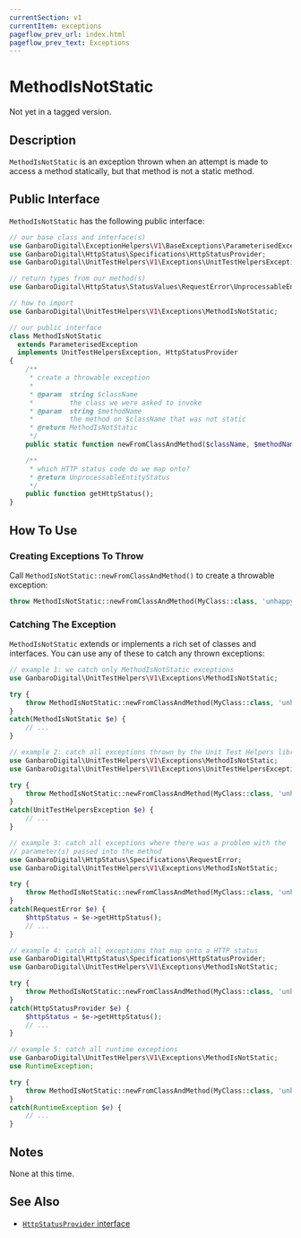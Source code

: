 ```yaml
---
currentSection: v1
currentItem: exceptions
pageflow_prev_url: index.html
pageflow_prev_text: Exceptions
---
```


# MethodIsNotStatic

<div class="callout warning" markdown="1">
Not yet in a tagged version.
</div>

## Description

`MethodIsNotStatic` is an exception thrown when an attempt is made to access a method statically, but that method is not a static method.

## Public Interface

`MethodIsNotStatic` has the following public interface:

```php
// our base class and interface(s)
use GanbaroDigital\ExceptionHelpers\V1\BaseExceptions\ParameterisedException;
use GanbaroDigital\HttpStatus\Specifications\HttpStatusProvider;
use GanbaroDigital\UnitTestHelpers\V1\Exceptions\UnitTestHelpersException;

// return types from our method(s)
use GanbaroDigital\HttpStatus\StatusValues\RequestError\UnprocessableEntityStatus;

// how to import
use GanbaroDigital\UnitTestHelpers\V1\Exceptions\MethodIsNotStatic;

// our public interface
class MethodIsNotStatic
  extends ParameterisedException
  implements UnitTestHelpersException, HttpStatusProvider
{
    /**
     * create a throwable exception
     *
     * @param  string $className
     *         the class we were asked to invoke
     * @param  string $methodName
     *         the method on $className that was not static
     * @return MethodIsNotStatic
     */
    public static function newFromClassAndMethod($className, $methodName);

    /**
     * which HTTP status code do we map onto?
     * @return UnprocessableEntityStatus
     */
    public function getHttpStatus();
}
```

## How To Use

### Creating Exceptions To Throw

Call `MethodIsNotStatic::newFromClassAndMethod()` to create a throwable exception:

```php
throw MethodIsNotStatic::newFromClassAndMethod(MyClass::class, 'unhappyMethod');
```

### Catching The Exception

`MethodIsNotStatic` extends or implements a rich set of classes and interfaces. You can use any of these to catch any thrown exceptions:

```php
// example 1: we catch only MethodIsNotStatic exceptions
use GanbaroDigital\UnitTestHelpers\V1\Exceptions\MethodIsNotStatic;

try {
    throw MethodIsNotStatic::newFromClassAndMethod(MyClass::class, 'unhappyMethod');
}
catch(MethodIsNotStatic $e) {
    // ...
}
```

```php
// example 2: catch all exceptions thrown by the Unit Test Helpers library
use GanbaroDigital\UnitTestHelpers\V1\Exceptions\MethodIsNotStatic;
use GanbaroDigital\UnitTestHelpers\V1\Exceptions\UnitTestHelpersException;

try {
    throw MethodIsNotStatic::newFromClassAndMethod(MyClass::class, 'unhappyMethod');
}
catch(UnitTestHelpersException $e) {
    // ...
}
```

```php
// example 3: catch all exceptions where there was a problem with the
// parameter(s) passed into the method
use GanbaroDigital\HttpStatus\Specifications\RequestError;
use GanbaroDigital\UnitTestHelpers\V1\Exceptions\MethodIsNotStatic;

try {
    throw MethodIsNotStatic::newFromClassAndMethod(MyClass::class, 'unhappyMethod');
}
catch(RequestError $e) {
    $httpStatus = $e->getHttpStatus();
    // ...
}
```

```php
// example 4: catch all exceptions that map onto a HTTP status
use GanbaroDigital\HttpStatus\Specifications\HttpStatusProvider;
use GanbaroDigital\UnitTestHelpers\V1\Exceptions\MethodIsNotStatic;

try {
    throw MethodIsNotStatic::newFromClassAndMethod(MyClass::class, 'unhappyMethod');
}
catch(HttpStatusProvider $e) {
    $httpStatus = $e->getHttpStatus();
    // ...
}
```

```php
// example 5: catch all runtime exceptions
use GanbaroDigital\UnitTestHelpers\V1\Exceptions\MethodIsNotStatic;
use RuntimeException;

try {
    throw MethodIsNotStatic::newFromClassAndMethod(MyClass::class, 'unhappyMethod');
}
catch(RuntimeException $e) {
    // ...
}
```

## Notes

None at this time.

## See Also

* [`HttpStatusProvider` interface](http://ganbarodigital.github.io/php-http-status/httpStatusProviders.html)
